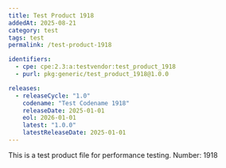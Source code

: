 ```yaml
---
title: Test Product 1918
addedAt: 2025-08-21
category: test
tags: test
permalink: /test-product-1918

identifiers:
  - cpe: cpe:2.3:a:testvendor:test_product_1918
  - purl: pkg:generic/test_product_1918@1.0.0

releases:
  - releaseCycle: "1.0"
    codename: "Test Codename 1918"
    releaseDate: 2025-01-01
    eol: 2026-01-01
    latest: "1.0.0"
    latestReleaseDate: 2025-01-01
---
```


This is a test product file for performance testing. Number: 1918
